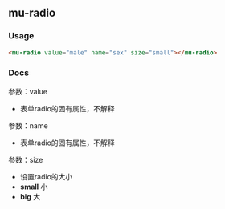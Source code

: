 ## mu-radio

### Usage

```html
<mu-radio value="male" name="sex" size="small"></mu-radio>
```

### Docs

参数：value
* 表单radio的固有属性，不解释

参数：name
* 表单radio的固有属性，不解释

参数：size
* 设置radio的大小
* **small** 小
* **big** 大
